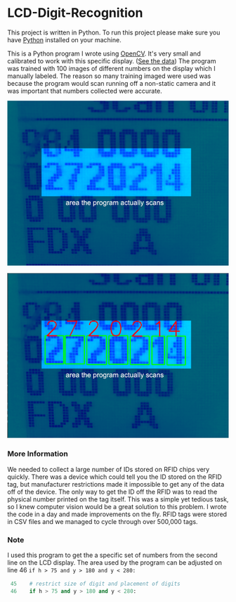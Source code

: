 # LCD-Digit-Recognition

This project is written in Python. To run this project please make sure you have [Python](https://www.python.org/downloads/ "Python") installed on your machine.

This is a Python program I wrote using [OpenCV](https://opencv.org/ "OpenCV"). It's very small and calibrated to work with this specific display. ([See the data](https://github.com/avigael/LCD-Digit-Recognition/tree/master/data "Data Folder")) The program was trained with 100 images of different numbers on the display which I manually labeled. The reason so many training imaged were used was because the program would scan running off a non-static camera and it was important that numbers collected were accurate.

![Program Input](https://github.com/avigael/LCD-Digit-Recognition/blob/master/screenshots/input.png)

![Program Output](https://github.com/avigael/LCD-Digit-Recognition/blob/master/screenshots/output.png)

### More Information

We needed to collect a large number of IDs stored on RFID chips very quickly. There was a device which could tell you the ID stored on the RFID tag, but manufacturer restrictions made it impossible to get any of the data off of the device. The only way to get the ID off the RFID was to read the physical number printed on the tag itself. This was a simple yet tedious task, so I knew computer vision would be a great solution to this problem. I wrote the code in a day and made improvements on the fly. RFID tags were stored in CSV files and we managed to cycle through over 500,000 tags.

### Note

I used this program to get the a specific set of numbers from the second line on the LCD display. The area used by the program can be adjusted on line 46 `if h > 75 and y > 180 and y < 280:`
```python
 45    # restrict size of digit and placement of digits
 46    if h > 75 and y > 180 and y < 280:
```
